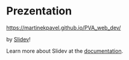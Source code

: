 # Prezentation

https://martinekpavel.github.io/PVA_web_dev/

by [Slidev](https://github.com/slidevjs/slidev)!

Learn more about Slidev at the [documentation](https://sli.dev/).
